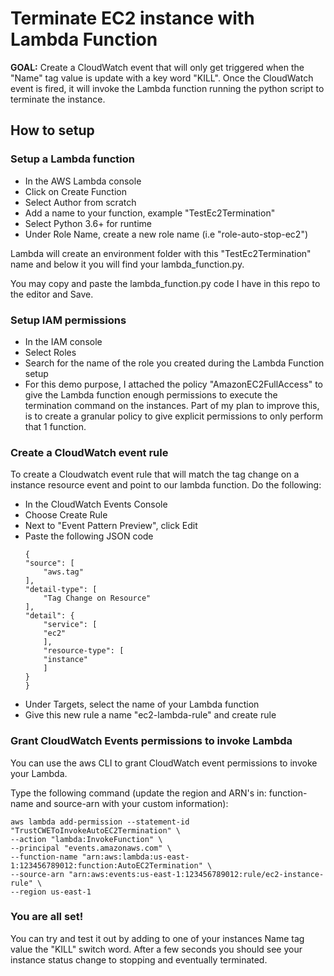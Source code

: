 # Terminate EC2 instance with Lambda Function

**GOAL:** Create a CloudWatch event that will only get triggered when the "Name" tag value is update with a key word "KILL". Once the CloudWatch event is fired, it will invoke the Lambda function running the python script to terminate the instance.

## How to setup

### Setup a Lambda function
* In the AWS Lambda console
* Click on Create Function
* Select Author from scratch
* Add a name to your function, example "TestEc2Termination"
* Select Python 3.6+ for runtime
* Under Role Name, create a new role name (i.e "role-auto-stop-ec2")

Lambda will create an environment folder with this "TestEc2Termination" name and below it you will find your lambda_function.py.

You may copy and paste the lambda_function.py code I have in this repo to the editor and Save.

### Setup IAM permissions
* In the IAM console
* Select Roles
* Search for the name of the role you created during the Lambda Function setup
* For this demo purpose, I attached the policy "AmazonEC2FullAccess" to give the Lambda function enough permissions to execute the termination command on the instances. Part of my plan to improve this, is to create a granular policy to give explicit permissions to only perform that 1 function.

### Create a CloudWatch event rule
To create a Cloudwatch event rule that will match the tag change on a instance resource event and point to our lambda function. Do the following: 
* In the CloudWatch Events Console
* Choose Create Rule
* Next to "Event Pattern Preview", click Edit 
* Paste the following JSON code
    ```
    {
    "source": [
        "aws.tag"
    ],
    "detail-type": [
        "Tag Change on Resource"
    ],
    "detail": {
        "service": [
        "ec2"
        ],
        "resource-type": [
        "instance"
        ]
    }
    }
    ```
* Under Targets, select the name of your Lambda function
* Give this new rule a name "ec2-lambda-rule" and create rule

### Grant CloudWatch Events permissions to invoke Lambda 
You can use the aws CLI to grant CloudWatch event permissions to invoke your Lambda.

Type the following command (update the region and ARN's in: function-name and source-arn with your custom information):
```
aws lambda add-permission --statement-id "TrustCWEToInvokeAutoEC2Termination" \
--action "lambda:InvokeFunction" \
--principal "events.amazonaws.com" \
--function-name "arn:aws:lambda:us-east-1:123456789012:function:AutoEC2Termination" \
--source-arn "arn:aws:events:us-east-1:123456789012:rule/ec2-instance-rule" \
--region us-east-1
```

### You are all set! 
You can try and test it out by adding to one of your instances Name tag value the "KILL" switch word. After a few seconds you should see your instance status change to stopping and eventually terminated.